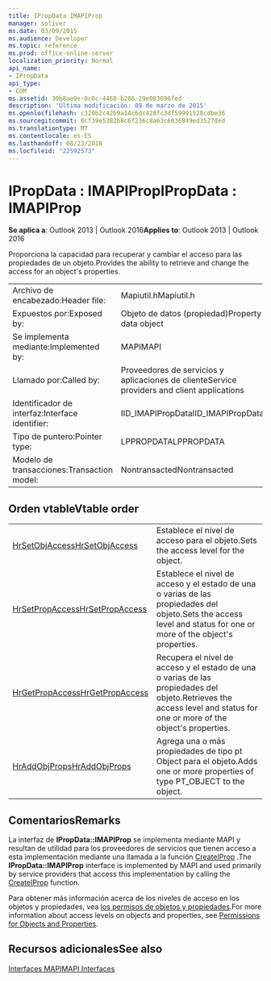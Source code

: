 ```yaml
---
title: IPropData IMAPIProp
manager: soliver
ms.date: 03/09/2015
ms.audience: Developer
ms.topic: reference
ms.prod: office-online-server
localization_priority: Normal
api_name:
- IPropData
api_type:
- COM
ms.assetid: 30b8ae9e-0c0c-4468-b286-29e083696fed
description: 'Última modificación: 09 de marzo de 2015'
ms.openlocfilehash: c320b2c42b9a14c6dc428fc3df59991528cdbe36
ms.sourcegitcommit: 0cf39e5382b8c6f236c8a63c6036849ed3527ded
ms.translationtype: MT
ms.contentlocale: es-ES
ms.lasthandoff: 08/23/2018
ms.locfileid: "22592573"
---
```

# <a name="ipropdata--imapiprop"></a><span data-ttu-id="5c62f-103">IPropData : IMAPIProp</span><span class="sxs-lookup"><span data-stu-id="5c62f-103">IPropData : IMAPIProp</span></span>

  
  
<span data-ttu-id="5c62f-104">**Se aplica a**: Outlook 2013 | Outlook 2016</span><span class="sxs-lookup"><span data-stu-id="5c62f-104">**Applies to**: Outlook 2013 | Outlook 2016</span></span> 
  
<span data-ttu-id="5c62f-105">Proporciona la capacidad para recuperar y cambiar el acceso para las propiedades de un objeto.</span><span class="sxs-lookup"><span data-stu-id="5c62f-105">Provides the ability to retrieve and change the access for an object's properties.</span></span> 
  
|||
|:-----|:-----|
|<span data-ttu-id="5c62f-106">Archivo de encabezado:</span><span class="sxs-lookup"><span data-stu-id="5c62f-106">Header file:</span></span>  <br/> |<span data-ttu-id="5c62f-107">Mapiutil.h</span><span class="sxs-lookup"><span data-stu-id="5c62f-107">Mapiutil.h</span></span>  <br/> |
|<span data-ttu-id="5c62f-108">Expuestos por:</span><span class="sxs-lookup"><span data-stu-id="5c62f-108">Exposed by:</span></span>  <br/> |<span data-ttu-id="5c62f-109">Objeto de datos (propiedad)</span><span class="sxs-lookup"><span data-stu-id="5c62f-109">Property data object</span></span>  <br/> |
|<span data-ttu-id="5c62f-110">Se implementa mediante:</span><span class="sxs-lookup"><span data-stu-id="5c62f-110">Implemented by:</span></span>  <br/> |<span data-ttu-id="5c62f-111">MAPI</span><span class="sxs-lookup"><span data-stu-id="5c62f-111">MAPI</span></span>  <br/> |
|<span data-ttu-id="5c62f-112">Llamado por:</span><span class="sxs-lookup"><span data-stu-id="5c62f-112">Called by:</span></span>  <br/> |<span data-ttu-id="5c62f-113">Proveedores de servicios y aplicaciones de cliente</span><span class="sxs-lookup"><span data-stu-id="5c62f-113">Service providers and client applications</span></span>  <br/> |
|<span data-ttu-id="5c62f-114">Identificador de interfaz:</span><span class="sxs-lookup"><span data-stu-id="5c62f-114">Interface identifier:</span></span>  <br/> |<span data-ttu-id="5c62f-115">IID_IMAPIPropData</span><span class="sxs-lookup"><span data-stu-id="5c62f-115">IID_IMAPIPropData</span></span>  <br/> |
|<span data-ttu-id="5c62f-116">Tipo de puntero:</span><span class="sxs-lookup"><span data-stu-id="5c62f-116">Pointer type:</span></span>  <br/> |<span data-ttu-id="5c62f-117">LPPROPDATA</span><span class="sxs-lookup"><span data-stu-id="5c62f-117">LPPROPDATA</span></span>  <br/> |
|<span data-ttu-id="5c62f-118">Modelo de transacciones:</span><span class="sxs-lookup"><span data-stu-id="5c62f-118">Transaction model:</span></span>  <br/> |<span data-ttu-id="5c62f-119">Nontransacted</span><span class="sxs-lookup"><span data-stu-id="5c62f-119">Nontransacted</span></span>  <br/> |
   
## <a name="vtable-order"></a><span data-ttu-id="5c62f-120">Orden vtable</span><span class="sxs-lookup"><span data-stu-id="5c62f-120">Vtable order</span></span>

|||
|:-----|:-----|
|[<span data-ttu-id="5c62f-121">HrSetObjAccess</span><span class="sxs-lookup"><span data-stu-id="5c62f-121">HrSetObjAccess</span></span>](ipropdata-hrsetobjaccess.md) <br/> |<span data-ttu-id="5c62f-122">Establece el nivel de acceso para el objeto.</span><span class="sxs-lookup"><span data-stu-id="5c62f-122">Sets the access level for the object.</span></span>  <br/> |
|[<span data-ttu-id="5c62f-123">HrSetPropAccess</span><span class="sxs-lookup"><span data-stu-id="5c62f-123">HrSetPropAccess</span></span>](ipropdata-hrsetpropaccess.md) <br/> |<span data-ttu-id="5c62f-124">Establece el nivel de acceso y el estado de una o varias de las propiedades del objeto.</span><span class="sxs-lookup"><span data-stu-id="5c62f-124">Sets the access level and status for one or more of the object's properties.</span></span>  <br/> |
|[<span data-ttu-id="5c62f-125">HrGetPropAccess</span><span class="sxs-lookup"><span data-stu-id="5c62f-125">HrGetPropAccess</span></span>](ipropdata-hrgetpropaccess.md) <br/> |<span data-ttu-id="5c62f-126">Recupera el nivel de acceso y el estado de una o varias de las propiedades del objeto.</span><span class="sxs-lookup"><span data-stu-id="5c62f-126">Retrieves the access level and status for one or more of the object's properties.</span></span>  <br/> |
|[<span data-ttu-id="5c62f-127">HrAddObjProps</span><span class="sxs-lookup"><span data-stu-id="5c62f-127">HrAddObjProps</span></span>](ipropdata-hraddobjprops.md) <br/> |<span data-ttu-id="5c62f-128">Agrega una o más propiedades de tipo pt Object para el objeto.</span><span class="sxs-lookup"><span data-stu-id="5c62f-128">Adds one or more properties of type PT_OBJECT to the object.</span></span>  <br/> |
   
## <a name="remarks"></a><span data-ttu-id="5c62f-129">Comentarios</span><span class="sxs-lookup"><span data-stu-id="5c62f-129">Remarks</span></span>

<span data-ttu-id="5c62f-130">La interfaz de **IPropData::IMAPIProp** se implementa mediante MAPI y resultan de utilidad para los proveedores de servicios que tienen acceso a esta implementación mediante una llamada a la función [CreateIProp](createiprop.md) .</span><span class="sxs-lookup"><span data-stu-id="5c62f-130">The **IPropData::IMAPIProp** interface is implemented by MAPI and used primarily by service providers that access this implementation by calling the [CreateIProp](createiprop.md) function.</span></span> 
  
<span data-ttu-id="5c62f-131">Para obtener más información acerca de los niveles de acceso en los objetos y propiedades, vea [los permisos de objetos y propiedades](permissions-for-mapi-objects-and-properties.md).</span><span class="sxs-lookup"><span data-stu-id="5c62f-131">For more information about access levels on objects and properties, see [Permissions for Objects and Properties](permissions-for-mapi-objects-and-properties.md).</span></span>
  
## <a name="see-also"></a><span data-ttu-id="5c62f-132">Recursos adicionales</span><span class="sxs-lookup"><span data-stu-id="5c62f-132">See also</span></span>



[<span data-ttu-id="5c62f-133">Interfaces MAPI</span><span class="sxs-lookup"><span data-stu-id="5c62f-133">MAPI Interfaces</span></span>](mapi-interfaces.md)

